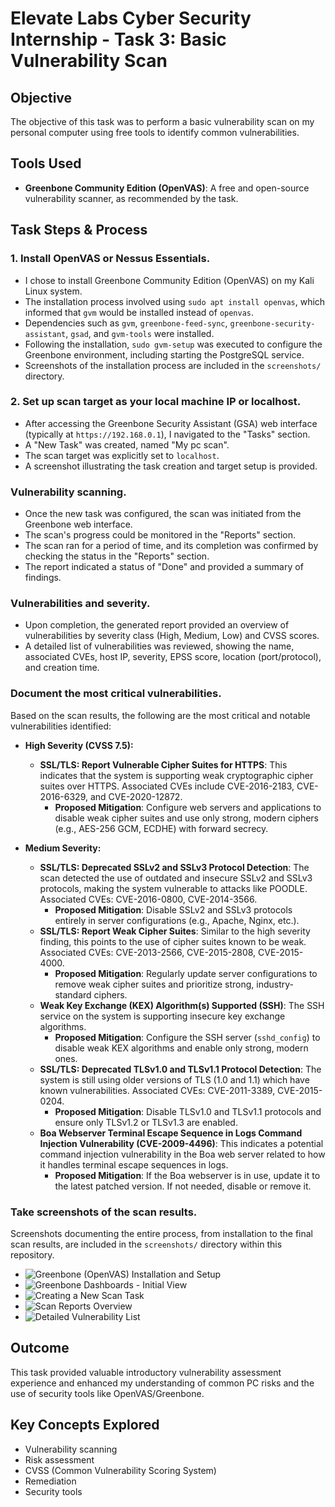 # Elevate Labs Cyber Security Internship - Task 3: Basic Vulnerability Scan

## Objective
The objective of this task was to perform a basic vulnerability scan on my personal computer using free tools to identify common vulnerabilities.

## Tools Used
* **Greenbone Community Edition (OpenVAS)**: A free and open-source vulnerability scanner, as recommended by the task.

## Task Steps & Process


### 1. Install OpenVAS or Nessus Essentials.
* I chose to install Greenbone Community Edition (OpenVAS) on my Kali Linux system.
* The installation process involved using `sudo apt install openvas`, which informed that `gvm` would be installed instead of `openvas`.
* Dependencies such as `gvm`, `greenbone-feed-sync`, `greenbone-security-assistant`, `gsad`, and `gvm-tools` were installed.
* Following the installation, `sudo gvm-setup` was executed to configure the Greenbone environment, including starting the PostgreSQL service.
* Screenshots of the installation process are included in the `screenshots/` directory.

### 2. Set up scan target as your local machine IP or localhost.
* After accessing the Greenbone Security Assistant (GSA) web interface (typically at `https://192.168.0.1`), I navigated to the "Tasks" section.
* A "New Task" was created, named "My pc scan".
* The scan target was explicitly set to `localhost`.
* A screenshot illustrating the task creation and target setup is provided.

### Vulnerability scanning.
* Once the new task was configured, the scan was initiated from the Greenbone web interface.
* The scan's progress could be monitored in the "Reports" section.
* The scan ran for a period of time, and its completion was confirmed by checking the status in the "Reports" section.
* The report indicated a status of "Done" and provided a summary of findings.

### Vulnerabilities and severity.
* Upon completion, the generated report provided an overview of vulnerabilities by severity class (High, Medium, Low) and CVSS scores.
* A detailed list of vulnerabilities was reviewed, showing the name, associated CVEs, host IP, severity, EPSS score, location (port/protocol), and creation time.


### Document the most critical vulnerabilities.

Based on the scan results, the following are the most critical and notable vulnerabilities identified:

* **High Severity (CVSS 7.5):**
    * **SSL/TLS: Report Vulnerable Cipher Suites for HTTPS**: This indicates that the system is supporting weak cryptographic cipher suites over HTTPS. Associated CVEs include CVE-2016-2183, CVE-2016-6329, and CVE-2020-12872.
        * **Proposed Mitigation**: Configure web servers and applications to disable weak cipher suites and use only strong, modern ciphers (e.g., AES-256 GCM, ECDHE) with forward secrecy.

* **Medium Severity:**
    * **SSL/TLS: Deprecated SSLv2 and SSLv3 Protocol Detection**: The scan detected the use of outdated and insecure SSLv2 and SSLv3 protocols, making the system vulnerable to attacks like POODLE. Associated CVEs: CVE-2016-0800, CVE-2014-3566.
        * **Proposed Mitigation**: Disable SSLv2 and SSLv3 protocols entirely in server configurations (e.g., Apache, Nginx, etc.).
    * **SSL/TLS: Report Weak Cipher Suites**: Similar to the high severity finding, this points to the use of cipher suites known to be weak. Associated CVEs: CVE-2013-2566, CVE-2015-2808, CVE-2015-4000.
        * **Proposed Mitigation**: Regularly update server configurations to remove weak cipher suites and prioritize strong, industry-standard ciphers.
    * **Weak Key Exchange (KEX) Algorithm(s) Supported (SSH)**: The SSH service on the system is supporting insecure key exchange algorithms.
        * **Proposed Mitigation**: Configure the SSH server (`sshd_config`) to disable weak KEX algorithms and enable only strong, modern ones.
    * **SSL/TLS: Deprecated TLSv1.0 and TLSv1.1 Protocol Detection**: The system is still using older versions of TLS (1.0 and 1.1) which have known vulnerabilities. Associated CVEs: CVE-2011-3389, CVE-2015-0204.
        * **Proposed Mitigation**: Disable TLSv1.0 and TLSv1.1 protocols and ensure only TLSv1.2 or TLSv1.3 are enabled.
    * **Boa Webserver Terminal Escape Sequence in Logs Command Injection Vulnerability (CVE-2009-4496)**: This indicates a potential command injection vulnerability in the Boa web server related to how it handles terminal escape sequences in logs.
        * **Proposed Mitigation**: If the Boa webserver is in use, update it to the latest patched version. If not needed, disable or remove it.

### Take screenshots of the scan results.
Screenshots documenting the entire process, from installation to the final scan results, are included in the `screenshots/` directory within this repository.

* ![Greenbone (OpenVAS) Installation and Setup](https://github.com/user-attachments/assets/558f9922-c832-4a21-88f7-d6354fcadbfe)
* ![Greenbone Dashboards - Initial View](https://github.com/user-attachments/assets/6857e851-4280-4f81-9f86-714e237a526a)
* ![Creating a New Scan Task](https://github.com/user-attachments/assets/b109caeb-196a-4f84-80f9-7cccf520fe54)
* ![Scan Reports Overview](https://github.com/user-attachments/assets/7fed5a64-0044-4ffa-8051-3f624e9c7eac)
* ![Detailed Vulnerability List](https://github.com/user-attachments/assets/f8b509a4-ec3f-4194-ab7c-ec0e9a5d034d)

## Outcome
This task provided valuable introductory vulnerability assessment experience and enhanced my understanding of common PC risks and the use of security tools like OpenVAS/Greenbone.

## Key Concepts Explored
* Vulnerability scanning
* Risk assessment
* CVSS (Common Vulnerability Scoring System)
* Remediation
* Security tools

